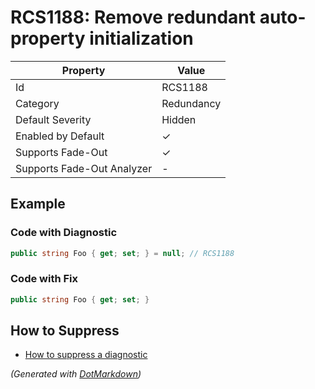 # RCS1188: Remove redundant auto\-property initialization

| Property                    | Value      |
| --------------------------- | ---------- |
| Id                          | RCS1188    |
| Category                    | Redundancy |
| Default Severity            | Hidden     |
| Enabled by Default          | &#x2713;   |
| Supports Fade\-Out          | &#x2713;   |
| Supports Fade\-Out Analyzer | \-         |

## Example

### Code with Diagnostic

```csharp
public string Foo { get; set; } = null; // RCS1188
```

### Code with Fix

```csharp
public string Foo { get; set; }
```

## How to Suppress

* [How to suppress a diagnostic](../HowToConfigureAnalyzers#how-to-suppress-a-diagnostic)

*\(Generated with [DotMarkdown](http://github.com/JosefPihrt/DotMarkdown)\)*